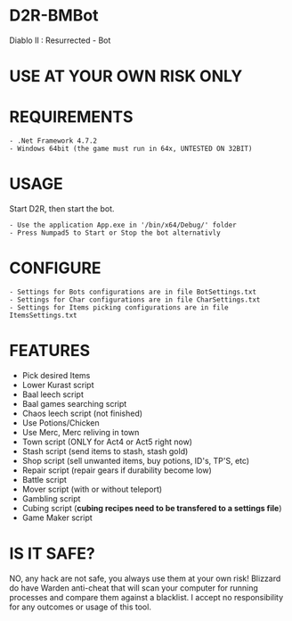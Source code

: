 # D2R-BMBot
Diablo II : Resurrected - Bot

# USE AT YOUR OWN RISK ONLY

# REQUIREMENTS

    - .Net Framework 4.7.2
    - Windows 64bit (the game must run in 64x, UNTESTED ON 32BIT)

# USAGE

 Start D2R, then start the bot.
 
    - Use the application App.exe in '/bin/x64/Debug/' folder
    - Press Numpad5 to Start or Stop the bot alternativly
    
# CONFIGURE

    - Settings for Bots configurations are in file BotSettings.txt
    - Settings for Char configurations are in file CharSettings.txt
    - Settings for Items picking configurations are in file ItemsSettings.txt

# FEATURES

  - Pick desired Items
  - Lower Kurast script
  - Baal leech script
  - Baal games searching script
  - Chaos leech script (not finished)
  - Use Potions/Chicken
  - Use Merc, Merc reliving in town
  - Town script (ONLY for Act4 or Act5 right now)
  - Stash script (send items to stash, stash gold)
  - Shop script (sell unwanted items, buy potions, ID's, TP'S, etc)
  - Repair script (repair gears if durability become low)
  - Battle script
  - Mover script (with or without teleport)
  - Gambling script
  - Cubing script (**cubing recipes need to be transfered to a settings file**)
  - Game Maker script

# IS IT SAFE?

NO, any hack are not safe, you always use them at your own risk! Blizzard do have Warden anti-cheat that will scan your computer for running processes and compare them against a blacklist. I accept no responsibility for any outcomes or usage of this tool.
